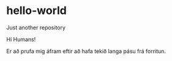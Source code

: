 # hello-world
Just another repository

Hi Humans!

Er að prufa mig áfram eftir að hafa tekið langa pásu frá forritun.
